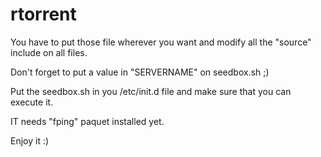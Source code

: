 # rtorrent
You have to put those file wherever you want and modify all the "source" include on all files.

Don't forget to put a value in "SERVERNAME" on seedbox.sh ;)

Put the seedbox.sh in you /etc/init.d file and make sure that you can execute it.

IT needs "fping" paquet installed yet.

Enjoy it :)
